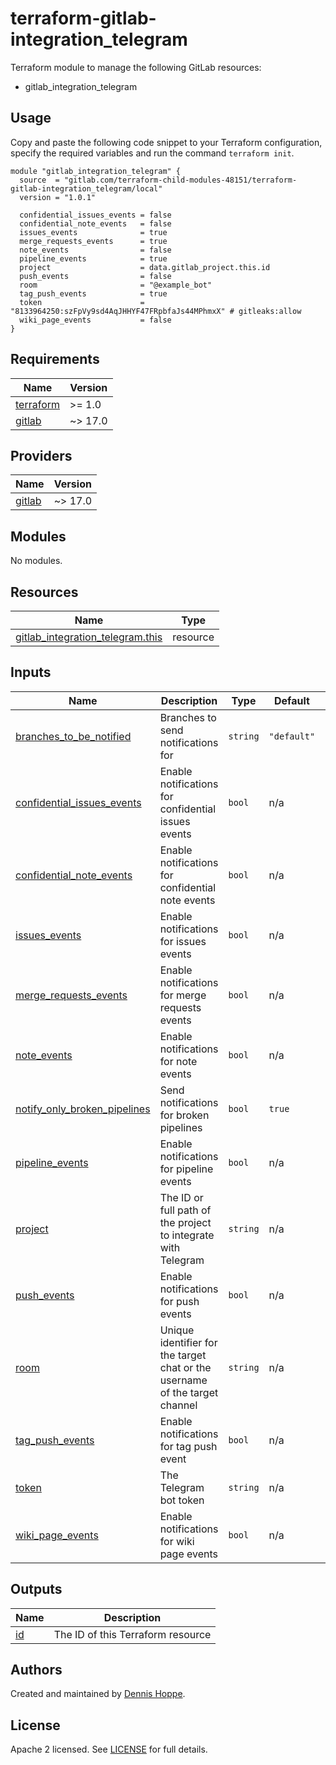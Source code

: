 # terraform-gitlab-integration_telegram

Terraform module to manage the following GitLab resources:

* gitlab_integration_telegram

## Usage

Copy and paste the following code snippet to your Terraform configuration,
specify the required variables and run the command `terraform init`.

```hcl
module "gitlab_integration_telegram" {
  source  = "gitlab.com/terraform-child-modules-48151/terraform-gitlab-integration_telegram/local"
  version = "1.0.1"

  confidential_issues_events = false
  confidential_note_events   = false
  issues_events              = true
  merge_requests_events      = true
  note_events                = false
  pipeline_events            = true
  project                    = data.gitlab_project.this.id
  push_events                = false
  room                       = "@example_bot"
  tag_push_events            = true
  token                      = "8133964250:szFpVy9sd4AqJHHYF47FRpbfaJs44MPhmxX" # gitleaks:allow
  wiki_page_events           = false
}
```

<!-- BEGIN_TF_DOCS -->
## Requirements

| Name | Version |
|------|---------|
| <a name="requirement_terraform"></a> [terraform](#requirement\_terraform) | >= 1.0 |
| <a name="requirement_gitlab"></a> [gitlab](#requirement\_gitlab) | ~> 17.0 |

## Providers

| Name | Version |
|------|---------|
| <a name="provider_gitlab"></a> [gitlab](#provider\_gitlab) | ~> 17.0 |

## Modules

No modules.

## Resources

| Name | Type |
|------|------|
| [gitlab_integration_telegram.this](https://registry.terraform.io/providers/gitlabhq/gitlab/latest/docs/resources/integration_telegram) | resource |

## Inputs

| Name | Description | Type | Default | Required |
|------|-------------|------|---------|:--------:|
| <a name="input_branches_to_be_notified"></a> [branches\_to\_be\_notified](#input\_branches\_to\_be\_notified) | Branches to send notifications for | `string` | `"default"` | no |
| <a name="input_confidential_issues_events"></a> [confidential\_issues\_events](#input\_confidential\_issues\_events) | Enable notifications for confidential issues events | `bool` | n/a | yes |
| <a name="input_confidential_note_events"></a> [confidential\_note\_events](#input\_confidential\_note\_events) | Enable notifications for confidential note events | `bool` | n/a | yes |
| <a name="input_issues_events"></a> [issues\_events](#input\_issues\_events) | Enable notifications for issues events | `bool` | n/a | yes |
| <a name="input_merge_requests_events"></a> [merge\_requests\_events](#input\_merge\_requests\_events) | Enable notifications for merge requests events | `bool` | n/a | yes |
| <a name="input_note_events"></a> [note\_events](#input\_note\_events) | Enable notifications for note events | `bool` | n/a | yes |
| <a name="input_notify_only_broken_pipelines"></a> [notify\_only\_broken\_pipelines](#input\_notify\_only\_broken\_pipelines) | Send notifications for broken pipelines | `bool` | `true` | no |
| <a name="input_pipeline_events"></a> [pipeline\_events](#input\_pipeline\_events) | Enable notifications for pipeline events | `bool` | n/a | yes |
| <a name="input_project"></a> [project](#input\_project) | The ID or full path of the project to integrate with Telegram | `string` | n/a | yes |
| <a name="input_push_events"></a> [push\_events](#input\_push\_events) | Enable notifications for push events | `bool` | n/a | yes |
| <a name="input_room"></a> [room](#input\_room) | Unique identifier for the target chat or the username of the target channel | `string` | n/a | yes |
| <a name="input_tag_push_events"></a> [tag\_push\_events](#input\_tag\_push\_events) | Enable notifications for tag push event | `bool` | n/a | yes |
| <a name="input_token"></a> [token](#input\_token) | The Telegram bot token | `string` | n/a | yes |
| <a name="input_wiki_page_events"></a> [wiki\_page\_events](#input\_wiki\_page\_events) | Enable notifications for wiki page events | `bool` | n/a | yes |

## Outputs

| Name | Description |
|------|-------------|
| <a name="output_id"></a> [id](#output\_id) | The ID of this Terraform resource |
<!-- END_TF_DOCS -->

## Authors

Created and maintained by [Dennis Hoppe](https://gitlab.com/dhoppeIT).

## License

Apache 2 licensed. See [LICENSE](LICENSE) for full details.
